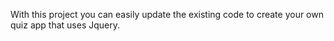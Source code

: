 With this project you can easily update the existing code to create your own quiz app that uses Jquery.
